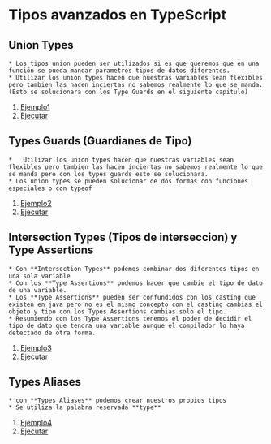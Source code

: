 # Tipos avanzados en TypeScript

## Union Types
    * Los tipos union pueden ser utilizados si es que queremos que en una función se pueda mandar parametros tipos de datos diferentes.
    * Utilizar los union types hacen que nuestras variables sean flexibles pero tambien las hacen inciertas no sabemos realmente lo que se manda. (Esto se solucionara con los Type Guards en el siguiente capitulo)

1. [Ejemplo1](ejemplo1)
2. [Ejecutar](https://repl.it/@gnujavasergio/15union-types)

## Types Guards (Guardianes de Tipo)
    *   Utilizar los union types hacen que nuestras variables sean flexibles pero tambien las hacen inciertas no sabemos realmente lo que se manda pero con los types guards esto se solucionara.
    * Los union types se pueden solucionar de dos formas con funciones especiales o con typeof
1. [Ejemplo2](ejemplo2)
2. [Ejecutar](https://repl.it/@gnujavasergio/16type-guards)    

## Intersection Types (Tipos de interseccion) y Type Assertions
    * Con **Intersection Types** podemos combinar dos diferentes tipos en una sola variable
    * Con los **Type Assertions** podemos hacer que cambie el tipo de dato de una variable.
    * Los **Type Assertions** pueden ser confundidos con los casting que existen en java pero no es el mismo concepto con el casting cambias el objeto y tipo con los Types Assertions cambias solo el tipo.
    * Resumiendo con los Type Assertions tenemos el poder de decidir el tipo de dato que tendra una variable aunque el compilador lo haya detectado de otra forma.
1. [Ejemplo3](ejemplo3)
2. [Ejecutar](https://repl.it/@gnujavasergio/17intersection-types)    

## Types Aliases
    * con **Types Aliases** podemos crear nuestros propios tipos
    * Se utiliza la palabra reservada **type**
1. [Ejemplo4](ejemplo4)
2. [Ejecutar](https://repl.it/@gnujavasergio/18type-aliases)        
